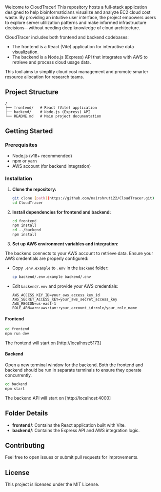 Welcome to CloudTracer!
This repository hosts a full-stack application designed to help bioinformaticians visualize and analyze EC2 cloud cost waste. By providing an intuitive user interface, the project empowers users to explore server utilization patterns and make informed infrastructure decisions—without needing deep knowledge of cloud architecture.

CloudTracer includes both frontend and backend codebases:

- The frontend is a React (Vite) application for interactive data visualization.
- The backend is a Node.js (Express) API that integrates with AWS to retrieve and process cloud usage data.

This tool aims to simplify cloud cost management and promote smarter resource allocation for research teams.

## Project Structure

```
/
├── frontend/   # React (Vite) application
├── backend/    # Node.js (Express) API
└── README.md   # Main project documentation
```

## Getting Started

### Prerequisites

- Node.js (v18+ recommended)
- npm or yarn
- AWS account (for backend integration)

### Installation

1. **Clone the repository:**

   ```bash
   git clone [path](https://github.com/nairshruti22/CloudTracer.git)
   cd CloudTracer
   ```

2. **Install dependencies for frontend and backend:**
   ```bash
   cd frontend
   npm install
   cd ../backend
   npm install
   ```
3. **Set up AWS environment variables and integration:**

The backend connects to your AWS account to retrieve data. Ensure your AWS credentials are properly configured:

- Copy `.env.example` to `.env` in the `backend` folder:
  ```bash
  cp backend/.env.example backend/.env
  ```
- Edit `backend/.env` and provide your AWS credentials:
  ```env
  AWS_ACCESS_KEY_ID=your_aws_access_key_id
  AWS_SECRET_ACCESS_KEY=your_aws_secret_access_key
  AWS_REGION=us-east-1
  ROLE_ARN=arn:aws:iam::your_account_id:role/your_role_name
  ```

#### Frontend

```bash
cd frontend
npm run dev
```

The frontend will start on [http://localhost:5173]

#### Backend

Open a new terminal window for the backend. Both the frontend and backend should be run in separate terminals to ensure they operate concurrently.

```bash
cd backend
npm start
```

The backend API will start on [http://localhost:4000]

## Folder Details

- **frontend/**: Contains the React application built with Vite.
- **backend/**: Contains the Express API and AWS integration logic.

## Contributing

Feel free to open issues or submit pull requests for improvements.

## License

This project is licensed under the MIT License.
